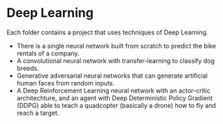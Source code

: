 # Deep Learning
Each folder contains a project that uses techniques of Deep Learning.
- There is a single neural network built from scratch to predict the bike rentals of a company.
- A convolutional neural network with transfer-learning to classify dog breeds.
- Generative adversarial neural networks that can generate artificial human faces from random inputs.
- A Deep Reinforcement Learning neural network with an actor-critic architechture, and an agent with Deep Deterministic Policy Gradient (DDPG) able to teach a quadcopter (basically a drone) how to fly and reach a target.
